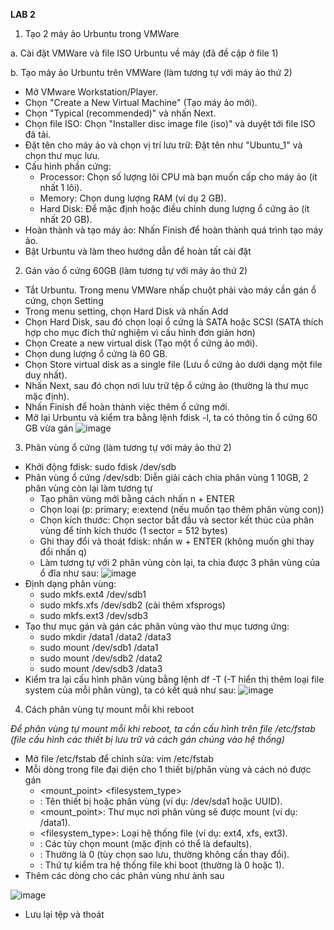 **LAB 2**

1. Tạo 2 máy ảo Urbuntu trong VMWare

a. Cài đặt VMWare và file ISO Urbuntu về máy (đã đề cập ở file 1)

b. Tạo máy ảo Urbuntu trên VMWare (làm tương tự với máy ảo thứ 2)
- Mở VMware Workstation/Player.
- Chọn "Create a New Virtual Machine" (Tạo máy ảo mới).
- Chọn "Typical (recommended)" và nhấn Next.
- Chọn file ISO: Chọn "Installer disc image file (iso)" và duyệt tới file ISO đã tải.
- Đặt tên cho máy ảo và chọn vị trí lưu trữ: Đặt tên như "Ubuntu_1" và chọn thư mục lưu.
- Cấu hình phần cứng:
  - Processor: Chọn số lượng lõi CPU mà bạn muốn cấp cho máy ảo (ít nhất 1 lõi).
  - Memory: Chọn dung lượng RAM (ví dụ 2 GB).
  - Hard Disk: Để mặc định hoặc điều chỉnh dung lượng ổ cứng ảo (ít nhất 20 GB).
- Hoàn thành và tạo máy ảo: Nhấn Finish để hoàn thành quá trình tạo máy ảo.
- Bật Urbuntu và làm theo hướng dẫn để hoàn tất cài đặt

2. Gán vào ổ cứng 60GB (làm tương tự với máy ảo thứ 2)
- Tắt Urbuntu. Trong menu VMWare nhấp chuột phải vào máy cần gán ổ cứng, chọn Setting
- Trong menu setting, chọn Hard Disk và nhấn Add
- Chọn Hard Disk, sau đó chọn loại ổ cứng là SATA hoặc SCSI (SATA thích hợp cho mục đích thử nghiệm vì cấu hình đơn giản hơn)
- Chọn Create a new virtual disk (Tạo một ổ cứng ảo mới).
- Chọn dung lượng ổ cứng là 60 GB.
- Chọn Store virtual disk as a single file (Lưu ổ cứng ảo dưới dạng một file duy nhất).
- Nhấn Next, sau đó chọn nơi lưu trữ tệp ổ cứng ảo (thường là thư mục mặc định).
- Nhấn Finish để hoàn thành việc thêm ổ cứng mới.
- Mở lại Urbuntu và kiểm tra bằng lệnh fdisk -l, ta có thông tin ổ cứng 60 GB vừa gán
![image](https://github.com/user-attachments/assets/5e4619c7-84ee-4575-a801-3ef1e6d4e76d)

3. Phân vùng ổ cứng (làm tương tự với máy ảo thứ 2)
- Khởi động fdisk: sudo fdisk /dev/sdb
- Phân vùng ổ cứng /dev/sdb: Diễn giải cách chia phân vùng 1 10GB, 2 phân vùng còn lại làm tương tự
  - Tạo phân vùng mới bằng cách nhấn n + ENTER
  - Chọn loại (p: primary; e:extend (nếu muốn tạo thêm phân vùng con))
  - Chọn kích thước: Chọn sector bắt đầu và sector kết thúc của phân vùng để tính kích thước (1 sector = 512 bytes)
  - Ghi thay đổi và thoát fdisk: nhấn w + ENTER (không muốn ghi thay đổi nhấn q)
  - Làm tương tự với 2 phân vùng còn lại, ta chia được 3 phân vùng của ổ đĩa như sau:
![image](https://github.com/user-attachments/assets/016cce58-4d70-4543-b93e-b167732dced4)
- Định dạng phân vùng:
  - sudo mkfs.ext4 /dev/sdb1
  - sudo mkfs.xfs /dev/sdb2 (cài thêm xfsprogs)
  - sudo mkfs.ext3 /dev/sdb3
- Tạo thư mục gán và gán các phân vùng vào thư mục tương ứng:
  - sudo mkdir /data1 /data2 /data3
  - sudo mount /dev/sdb1 /data1
  - sudo mount /dev/sdb2 /data2
  - sudo mount /dev/sdb3 /data3
- Kiểm tra lại cấu hình phân vùng bằng lệnh df -T (-T hiển thị thêm loại file system của mỗi phân vùng), ta có kết quả như sau:
![image](https://github.com/user-attachments/assets/51e463d7-dde7-42bf-b1db-517f58a84d2b)

4. Cách phân vùng tự mount mỗi khi reboot
   
*Để phân vùng tự mount mỗi khi reboot, ta cần cấu hình trên file /etc/fstab (file cấu hình các thiết bị lưu trữ và cách gán chúng vào hệ thống)*
- Mở file /etc/fstab để chỉnh sửa: vim /etc/fstab
- Mỗi dòng trong file đại diện cho 1 thiết bị/phân vùng và cách nó được gán
  - <device>   <mount_point>   <filesystem_type>   <options>   <dump>   <pass>
  - <device>: Tên thiết bị hoặc phân vùng (ví dụ: /dev/sda1 hoặc UUID).
  - <mount_point>: Thư mục nơi phân vùng sẽ được mount (ví dụ: /data1).
  - <filesystem_type>: Loại hệ thống file (ví dụ: ext4, xfs, ext3).
  - <options>: Các tùy chọn mount (mặc định có thể là defaults).
  - <dump>: Thường là 0 (tùy chọn sao lưu, thường không cần thay đổi).
  - <pass>: Thứ tự kiểm tra hệ thống file khi boot (thường là 0 hoặc 1).
- Thêm các dòng cho các phân vùng như ảnh sau

![image](https://github.com/user-attachments/assets/df31e3a9-3caa-4380-9b15-26a2861060fe)
- Lưu lại tệp và thoát
